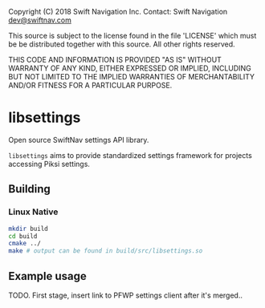Copyright (C) 2018 Swift Navigation Inc.
Contact: Swift Navigation <dev@swiftnav.com>

This source is subject to the license found in the file 'LICENSE' which must
be be distributed together with this source. All other rights reserved.

THIS CODE AND INFORMATION IS PROVIDED "AS IS" WITHOUT WARRANTY OF ANY KIND,
EITHER EXPRESSED OR IMPLIED, INCLUDING BUT NOT LIMITED TO THE IMPLIED
WARRANTIES OF MERCHANTABILITY AND/OR FITNESS FOR A PARTICULAR PURPOSE.

# libsettings

Open source SwiftNav settings API library.

`libsettings` aims to provide standardized settings framework for projects accessing Piksi settings.

## Building

### Linux Native

``` sh
mkdir build
cd build
cmake ../
make # output can be found in build/src/libsettings.so
```

## Example usage

TODO. First stage, insert link to PFWP settings client after it's merged..
